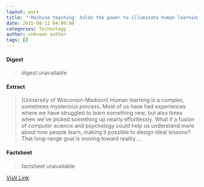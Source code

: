 ```yaml
---
layout: post
title: "'Machine teaching' holds the power to illuminate human learning"
date: 2015-08-11 04:00:00
categories: Technology
author: unknown author
tags: []
---
```



#### Digest
>digest unavailable

#### Extract
>(University of Wisconsin-Madison) Human learning is a complex, sometimes mysterious process. Most of us have had experiences where we have struggled to learn something new, but also times when we've picked something up nearly effortlessly. What if a fusion of computer science and psychology could help us understand more about how people learn, making it possible to design ideal lessons? That long-range goal is moving toward reality....

#### Factsheet
>factsheet unavailable

[Visit Link](http://www.eurekalert.org/pub_releases/2015-08/uow-th081115.php)


